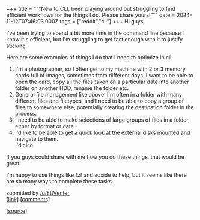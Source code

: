 +++
title = """New to CLI, been playing around but struggling to find efficient workflows for the things I do. Please share yours!"""
date = 2024-11-12T07:46:03.000Z
tags = ["reddit","cli"]
+++
Hi guys,

I've been trying to spend a bit more time in the command line because I know it's efficient, but I'm struggling to get fast enough with it to justify sticking.

Here are some examples of things i do that I need to optimize in cli:

1) I'm a photographer, so I often get to my machine with 2 or 3 memory cards full of images, sometimes from different days. I want to be able to open the card, copy all the files taken on a particular date into another folder on another HDD, rename the folder etc.  
2) General file management like above. I'm often in a folder with many different files and filetypes, and I need to be able to copy a group of files to somewhere else, potentially creating the destination folder in the process.  
3) I need to be able to make selections of large groups of files in a folder, either by format or date.  
4) I'd like to be able to get a quick look at the external disks mounted and navigate to them.  
I'd also

If you guys could share with me how you do these things, that would be great.

I'm happy to use things like fzf and zoxide to help, but it seems like there are so many ways to complete these tasks.

submitted by [/u/EttVenter](https://www.reddit.com/user/EttVenter)  
[\[link\]](https://www.reddit.com/r/commandline/comments/1gpfm67/new_to_cli_been_playing_around_but_struggling_to/) [\[comments\]](https://www.reddit.com/r/commandline/comments/1gpfm67/new_to_cli_been_playing_around_but_struggling_to/)

[[source]](https://www.reddit.com/r/commandline/comments/1gpfm67/new_to_cli_been_playing_around_but_struggling_to/)
